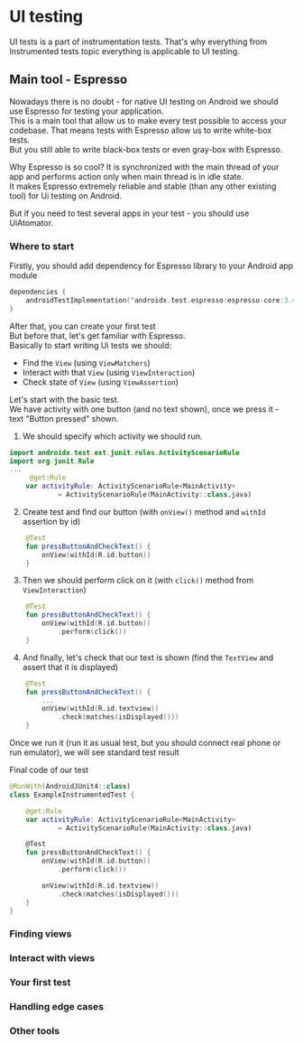 # UI testing

UI tests is a part of instrumentation tests.
That's why everything from <link> Instrumented tests topic everything is applicable to UI testing.

## Main tool - Espresso

Nowadays there is no doubt - for native UI testing on Android we should use Espresso for testing your application.
<br/> This is a main tool that allow us to make every test possible to access your codebase. That means tests with Espresso allow us to write white-box tests.
<br/>But you still able to write black-box tests or even gray-box with Espresso.

Why Espresso is so cool? It is synchronized with the main thread of your app and performs action only when main thread is in idle state.
<br/>It makes Espresso extremely reliable and stable (than any other existing tool) for Ui testing on Android.

But if you need to test several apps in your test - you should use UiAtomator.

### Where to start

Firstly, you should add dependency for Espresso library to your Android app module

```kotlin
dependencies {
    androidTestImplementation('androidx.test.espresso:espresso-core:3.4.0')
}
```
After that, you can create your first test
<br/>But before that, let's get familiar with Espresso.
<br/>Basically to start writing Ui tests we should:
* Find the `View` (using `ViewMatchers`)
* Interact with that `View` (using `ViewInteraction`)
* Check state of `View` (using `ViewAssertion`)

Let's start with the basic test.
<br/>We have activity with one button (and no text shown), once we press it - text "Button pressed" shown.
<image of app with ids>
1. We should specify which activity we should run.
```kotlin
import androidx.test.ext.junit.rules.ActivityScenarioRule
import org.junit.Rule
...
     @get:Rule
    var activityRule: ActivityScenarioRule<MainActivity>
            = ActivityScenarioRule(MainActivity::class.java)
```
2. Create test and find our button (with `onView()` method and `withId` assertion by id)
```kotlin
    @Test
    fun pressButtonAndCheckText() {
        onView(withId(R.id.button))
    }
```
3. Then we should perform click on it (with `click()` method from `ViewInteraction`)
```kotlin
    @Test
    fun pressButtonAndCheckText() {
        onView(withId(R.id.button))
            .perform(click())
    }
```
4. And finally, let's check that our text is shown (find the `TextView` and assert that it is displayed)
```kotlin
    @Test
    fun pressButtonAndCheckText() {
        ...
        onView(withId(R.id.textview))
            .check(matches(isDisplayed()))
    }
```
Once we run it (run it as usual test, but you should connect real phone or run emulator), we will see standard test result
<image with result>

Final code of our test
```kotlin
@RunWith(AndroidJUnit4::class)
class ExampleInstrumentedTest {

    @get:Rule
    var activityRule: ActivityScenarioRule<MainActivity>
            = ActivityScenarioRule(MainActivity::class.java)

    @Test
    fun pressButtonAndCheckText() {
        onView(withId(R.id.button))
            .perform(click())

        onView(withId(R.id.textview))
            .check(matches(isDisplayed()))
    }
}
```
### Finding views

### Interact with views

### Your first test

### Handling edge cases

### Other tools